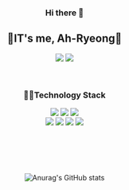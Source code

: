 
<div align="center">  
  
  <h3> Hi there 👋 </h3>
  <h2> 🐋IT's me, Ah-Ryeong🐋 </h2>

  <a href="https://blog.naver.com/aryeong2"><span><img src="https://img.shields.io/badge/Blog-03C75A?style=flat-square&logo=Naver&logoColor=white"/></span></a>
  <a href="https://github.com/ah-ryeong"><img src="https://hits.seeyoufarm.com/api/count/incr/badge.svg?url=https%3A%2F%2Fgithub.com%2Fseondal&count_bg=%23000000&title_bg=%23000000&icon=github.svg&icon_color=%23E7E7E7&title=GitHub&edge_flat=false)"/></a>
  
  <br/>

  <h3> 👩‍💻Technology Stack </h3>

  <p>
    <img src="https://img.shields.io/badge/REACT-61DAFB?style=for-the-badge&logo=react&logoColor=FFFFFF"/>
    <img src="https://img.shields.io/badge/JAVASCRIPT-F7DF1E?style=for-the-badge&logo=javascript&logoColor=000000"/>
    <img src="https://img.shields.io/badge/Three.js-000000?style=for-the-badge&logo=three.js&logoColor=#000000"/>
    <br/>
    <img src="https://img.shields.io/badge/JAVA-007396?style=for-the-badge&logo=java&logoColor=FFFFFF"/>
    <img src="https://img.shields.io/badge/SPRING BOOT-6DB33F?style=for-the-badge&logo=springboot&logoColor=FFFFFF"/>
    <img src="https://img.shields.io/badge/ORACLE-F80000?style=for-the-badge&logo=oracle&logoColor=FFFFF"/>
    <img src="https://img.shields.io/badge/MYSQL-4479A1?style=for-the-badge&logo=mysql&logoColor=FFFFFF"/>
  </p>
  
  <br />
  
  <!--START_SECTION:waka-->
    
  <!--END_SECTION:waka-->

  <br/><br />
  
  ![Anurag's GitHub stats](https://github-readme-stats-git-masterrstaa-rickstaa.vercel/api?username=ah-ryeong&show_icons=true&theme=tokyonight)
  
</div>

